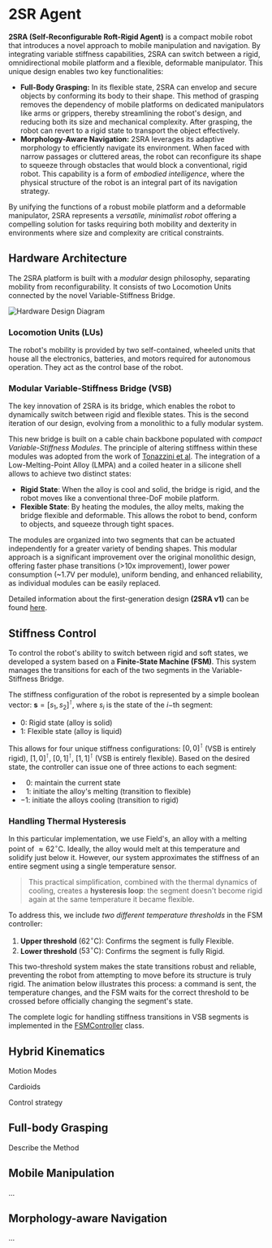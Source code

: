 # 2SR Agent

**2SRA (Self-Reconfigurable Roft-Rigid Agent)** is a compact mobile robot that introduces a novel approach to mobile manipulation and navigation. By integrating variable stiffness capabilities, 2SRA can switch between a rigid, omnidirectional mobile platform and a flexible, deformable manipulator. This unique design enables two key functionalities:
* **Full-Body Grasping:** In its flexible state, 2SRA can envelop and secure objects by conforming its body to their shape. This method of grasping removes the dependency of mobile platforms on dedicated manipulators like arms or grippers, thereby streamlining the robot's design, and reducing both its size and mechanical complexity. After grasping, the robot can revert to a rigid state to transport the object effectively.
* **Morphology-Aware Navigation:** 2SRA leverages its adaptive morphology to efficiently navigate its environment. When faced with narrow passages or cluttered areas, the robot can reconfigure its shape to squeeze through obstacles that would block a conventional, rigid robot. This capability is a form of *embodied intelligence*, where the physical structure of the robot is an integral part of its navigation strategy.

By unifying the functions of a robust mobile platform and a deformable manipulator, 2SRA represents a *versatile, minimalist robot* offering a compelling solution for tasks requiring both mobility and dexterity in environments where size and complexity are critical constraints.

<!-- Link to the paper -->

## Hardware Architecture

The 2SRA platform is built with a *modular* design philosophy, separating mobility from reconfigurability. It consists of two Locomotion Units connected by the novel Variable-Stiffness Bridge.

![Hardware Design Diagram](blob/main/images/design.svg)

### Locomotion Units (LUs)

The robot's mobility is provided by two self-contained, wheeled units that house all the electronics, batteries, and motors required for autonomous operation. They act as the control base of the robot.

### Modular Variable-Stiffness Bridge (VSB)

The key innovation of 2SRA is its bridge, which enables the robot to dynamically switch between rigid and flexible states. This is the second iteration of our design, evolving from a monolithic to a fully modular system.

This new bridge is built on a cable chain backbone populated with *compact Variable-Stiffness Modules*. The principle of altering stiffness within these modules was adopted from the work of [Tonazzini et al](https://doi.org/10.1002/adma.201602580). The integration of a Low-Melting-Point Alloy (LMPA) and a coiled heater in a silicone shell allows to achieve two distinct states:
* **Rigid State**: When the alloy is cool and solid, the bridge is rigid, and the robot moves like a conventional three-DoF mobile platform.
* **Flexible State**: By heating the modules, the alloy melts, making the bridge flexible and deformable. This allows the robot to bend, conform to objects, and squeeze through tight spaces.

The modules are organized into two segments that can be actuated independently for a greater variety of bending shapes. This modular approach is a significant improvement over the original monolithic design, offering faster phase transitions (>10x improvement), lower power consumption (~1.7V per module), uniform bending, and enhanced reliability, as individual modules can be easily replaced. 

Detailed information about the first-generation design **(2SRA v1)** can be found [here](https://doi.org/10.1109/LRA.2023.3241749).

<!-- Desribe the desig, insert the image, later the animation

Links to the design, cad files, pcb, etc... -->

## Stiffness Control

To control the robot's ability to switch between rigid and soft states, we developed a system based on a **Finite-State Machine (FSM)**. This system manages the transitions for each of the two segments in the Variable-Stiffness Bridge.

The stiffness configuration of the robot is represented by a simple boolean vector: $\mathbf{s} = [s_1, s_2]^\intercal$, where $s_i$ is the state of the $i-$th segment:
* $0$: Rigid state (alloy is solid)
* $1$: Flexible state (alloy is liquid)

This allows for four unique stiffness configurations: $[0, 0]^\intercal$ (VSB is entirely rigid), $[1, 0]^\intercal$, $[0, 1]^\intercal$, $[1, 1]^\intercal$ (VSB is entirely flexible). Based on the desired state, the controller can issue one of three actions to each segment:
* $\;\;\:0$: maintain the current state
* $\;\;\:1$: initiate the alloy's melting (transition to flexible)
* $-1$: initiate the alloys cooling (transition to rigid)

### Handling Thermal Hysteresis

In this particular implementation, we use Field's, an alloy with a melting point of $\approx 62^\circ\text{C}$. Ideally, the alloy would melt at this temperature and solidify just below it. However, our system approximates the stiffness of an entire segment using a single temperature sensor. 

>This practical simplification, combined with the thermal dynamics of cooling, creates a **hysteresis loop**: the segment doesn't become rigid again at the same temperature it became flexible.

To address this, we include *two different temperature thresholds* in the FSM controller:
1. **Upper threshold** ($62^\circ\text{C}$): Confirms the segment is fully Flexible.
2. **Lower threshold** ($53^\circ\text{C}$): Confirms the segment is fully Rigid.

This two-threshold system makes the state transitions robust and reliable, preventing the robot from attempting to move before its structure is truly rigid. The animation below illustrates this process: a command is sent, the temperature changes, and the FSM waits for the correct threshold to be crossed before officially changing the segment's state. 

The complete logic for handling stiffness transitions in VSB segments is implemented in the [FSMController](blob/main/control/stiffness_handler.py#L12) class.

## Hybrid Kinematics

Motion Modes

Cardioids

Control strategy

## Full-body Grasping

Describe the Method

## Mobile Manipulation

...

## Morphology-aware Navigation

...
